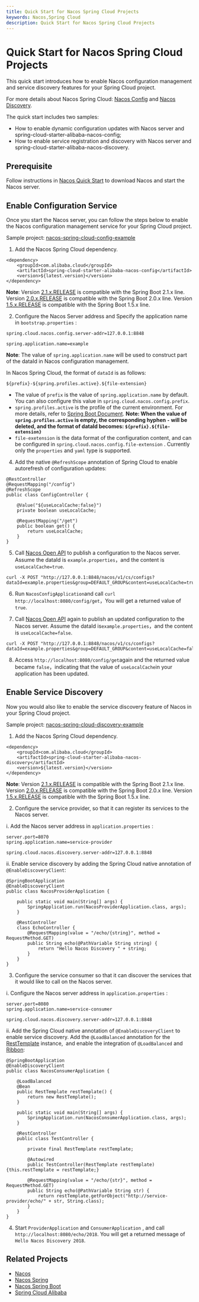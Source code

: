 ```yaml
---
title: Quick Start for Nacos Spring Cloud Projects
keywords: Nacos,Spring Cloud
description: Quick Start for Nacos Spring Cloud Projects
---
```


# Quick Start for Nacos Spring Cloud Projects

This quick start introduces how to enable Nacos configuration management and service discovery features for your Spring Cloud project.

For more details about Nacos Spring Cloud: [Nacos Config](https://github.com/spring-cloud-incubator/spring-cloud-alibaba/blob/master/spring-cloud-alibaba-docs/src/main/asciidoc/nacos-config.adoc) and [Nacos Discovery](https://github.com/spring-cloud-incubator/spring-cloud-alibaba/blob/master/spring-cloud-alibaba-docs/src/main/asciidoc/nacos-discovery.adoc).

The quick start includes two samples:

* How to enable dynamic configuration updates with Nacos server and spring-cloud-starter-alibaba-nacos-config;
* How to enable service registration and discovery with Nacos server and spring-cloud-starter-alibaba-nacos-discovery.

## Prerequisite

Follow instructions in [Nacos Quick Start](../quickstart/quick-start.md) to download Nacos and start the Nacos server.

## Enable Configuration Service

Once you start the Nacos server, you can follow the steps below to enable the Nacos configuration management service for your Spring Cloud project. 

Sample project: [nacos-spring-cloud-config-example](https://github.com/nacos-group/nacos-examples/tree/master/nacos-spring-cloud-example/nacos-spring-cloud-config-example)

1. Add the Nacos Spring Cloud dependency.

```
<dependency>
    <groupId>com.alibaba.cloud</groupId>
    <artifactId>spring-cloud-starter-alibaba-nacos-config</artifactId>
    <version>${latest.version}</version>
</dependency>
```

**Note**: Version [2.1.x.RELEASE](https://mvnrepository.com/artifact/com.alibaba.cloud/spring-cloud-starter-alibaba-nacos-config) is compatible with the Spring Boot 2.1.x line. Version [2.0.x.RELEASE](https://mvnrepository.com/artifact/com.alibaba.cloud/spring-cloud-starter-alibaba-nacos-config) is compatible with the Spring Boot 2.0.x line. Version [1.5.x.RELEASE](https://mvnrepository.com/artifact/com.alibaba.cloud/spring-cloud-starter-alibaba-nacos-config) is compatible with the Spring Boot 1.5.x line.

2. Configure the Nacos Server address and Specify the application name in `bootstrap.properties` :

```
spring.cloud.nacos.config.server-addr=127.0.0.1:8848

spring.application.name=example
```

**Note**: The value of `spring.application.name` will be used to construct part of the dataId in Nacos configuration management.

In Nacos Spring Cloud, the format of `dataId` is as follows:

```plain
${prefix}-${spring.profiles.active}.${file-extension}
```

* The value of `prefix` is the value of `spring.application.name` by default. You can also configure this value in `spring.cloud.nacos.config.prefix`.
* `spring.profiles.active` is the profile of the current environment. For more details, refer to [Spring Boot Document](https://docs.spring.io/spring-boot/docs/current/reference/html/boot-features-profiles.html#boot-features-profiles).
    **Note: When the value of `spring.profiles.active` is empty, the corresponding hyphen `-` will be deleted, and the format of dataId becomes: `${prefix}.${file-extension}`**
* `file-exetension` is the data format of the configuration content, and can be configured in `spring.cloud.nacos.config.file-extension` . Currently only the `properties` and `yaml` type is supported.

4. Add the native `@RefreshScope` annotation of Spring Cloud to enable autorefresh of configuration updates:

```
@RestController
@RequestMapping("/config")
@RefreshScope
public class ConfigController {

    @Value("${useLocalCache:false}")
    private boolean useLocalCache;

    @RequestMapping("/get")
    public boolean get() {
        return useLocalCache;
    }
}
```


5. Call [Nacos Open API](../guide/user/open-api.md) to publish a configuration to the Nacos server. Assume the dataId is `example.properties`，and the content is `useLocalCache=true`.

```
curl -X POST "http://127.0.0.1:8848/nacos/v1/cs/configs?dataId=example.properties&group=DEFAULT_GROUP&content=useLocalCache=true"
```

6. Run `NacosConfigApplication`and call  `curl http://localhost:8080/config/get`，You will get a returned value of `true`.

7. Call [Nacos Open API](../guide/user/open-api.md) again to publish an updated configuration to the Nacos server. Assume the dataId is`example.properties`，and the content is `useLocalCache=false`.

```
curl -X POST "http://127.0.0.1:8848/nacos/v1/cs/configs?dataId=example.properties&group=DEFAULT_GROUP&content=useLocalCache=false"
```

8. Access `http://localhost:8080/config/get`again and the returned value became `false`，indicating that the value of `useLocalCache`in your application has been updated.

## Enable Service Discovery

Now you would also like to enable the service discovery feature of Nacos in your Spring Cloud project. 

Sample project: [nacos-spring-cloud-discovery-example](https://github.com/nacos-group/nacos-examples/tree/master/nacos-spring-cloud-example/nacos-spring-cloud-discovery-example)

1. Add the Nacos Spring Cloud dependency.

```
<dependency>
    <groupId>com.alibaba.cloud</groupId>
    <artifactId>spring-cloud-starter-alibaba-nacos-discovery</artifactId>
    <version>${latest.version}</version>
</dependency>
```

**Note**: Version [2.1.x.RELEASE](https://mvnrepository.com/artifact/com.alibaba.cloud/spring-cloud-starter-alibaba-nacos-discovery) is compatible with the Spring Boot 2.1.x line. Version [2.0.x.RELEASE](https://mvnrepository.com/artifact/com.alibaba.cloud/spring-cloud-starter-alibaba-nacos-discovery) is compatible with the Spring Boot 2.0.x line. Version [1.5.x.RELEASE](https://mvnrepository.com/artifact/com.alibaba.cloud/spring-cloud-starter-alibaba-nacos-discovery) is compatible with the Spring Boot 1.5.x line.

2. Configure the service provider, so that it can register its services to the Nacos server.

 i. Add the Nacos server address in `application.properties` :

```
server.port=8070
spring.application.name=service-provider

spring.cloud.nacos.discovery.server-addr=127.0.0.1:8848
```

ii. Enable service discovery by adding the Spring Cloud native annotation of `@EnableDiscoveryClient`:

```
@SpringBootApplication
@EnableDiscoveryClient
public class NacosProviderApplication {

	public static void main(String[] args) {
		SpringApplication.run(NacosProviderApplication.class, args);
	}

	@RestController
	class EchoController {
		@RequestMapping(value = "/echo/{string}", method = RequestMethod.GET)
		public String echo(@PathVariable String string) {
			return "Hello Nacos Discovery " + string;
		}
	}
}
```


3. Configure the service consumer so that it can discover the services that it would like to call on the Nacos server.

i. Configure the Nacos server address in `application.properties` :

```
server.port=8080
spring.application.name=service-consumer

spring.cloud.nacos.discovery.server-addr=127.0.0.1:8848
```

ii. Add the Spring Cloud native annotation of `@EnableDiscoveryClient`  to enable service discovery. Add the `@LoadBalanced` annotation for the [RestTemplate](https://docs.spring.io/spring-boot/docs/current/reference/html/boot-features-resttemplate.html) instance,  and enable the integration of `@LoadBalanced` and [Ribbon](https://cloud.spring.io/spring-cloud-netflix/multi/multi_spring-cloud-ribbon.html):

```
@SpringBootApplication
@EnableDiscoveryClient
public class NacosConsumerApplication {

    @LoadBalanced
    @Bean
    public RestTemplate restTemplate() {
        return new RestTemplate();
    }

    public static void main(String[] args) {
        SpringApplication.run(NacosConsumerApplication.class, args);
    }

    @RestController
    public class TestController {

        private final RestTemplate restTemplate;

        @Autowired
        public TestController(RestTemplate restTemplate) {this.restTemplate = restTemplate;}

        @RequestMapping(value = "/echo/{str}", method = RequestMethod.GET)
        public String echo(@PathVariable String str) {
            return restTemplate.getForObject("http://service-provider/echo/" + str, String.class);
        }
    }
}
```


4. Start `ProviderApplication` and `ConsumerApplication` , and call `http://localhost:8080/echo/2018`. You will get a returned message of `Hello Nacos Discovery 2018`.

## Related Projects

* [Nacos](https://github.com/alibaba/nacos)
* [Nacos Spring](https://github.com/nacos-group/nacos-spring-project)
* [Nacos Spring Boot](https://github.com/nacos-group/nacos-spring-boot-project)
* [Spring Cloud Alibaba](https://github.com/alibaba/spring-cloud-alibaba)

